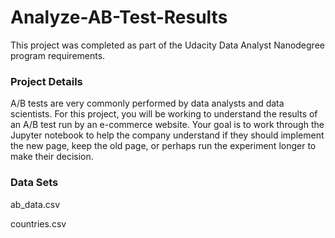 # Analyze-AB-Test-Results

This project was completed as part of the Udacity Data Analyst Nanodegree program requirements.

### Project Details
A/B tests are very commonly performed by data analysts and data scientists. For this project, you will be working to understand the results of an A/B test run by an e-commerce website. Your goal is to work through the Jupyter notebook to help the company understand if they should implement the new page, keep the old page, or perhaps run the experiment longer to make their decision.

### Data Sets
ab_data.csv 

countries.csv

